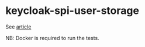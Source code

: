 # keycloak-spi-user-storage

See [article](https://cedricSarre.github.io/2024/05/21/spi-keycloak.html)

NB: Docker is required to run the tests.
